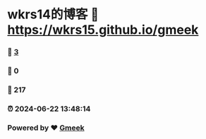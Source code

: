 # wkrs14的博客 :link: https://wkrs15.github.io/gmeek 
### :page_facing_up: [3](https://wkrs15.github.io/gmeek/tag.html) 
### :speech_balloon: 0 
### :hibiscus: 217 
### :alarm_clock: 2024-06-22 13:48:14 
### Powered by :heart: [Gmeek](https://github.com/Meekdai/Gmeek)
